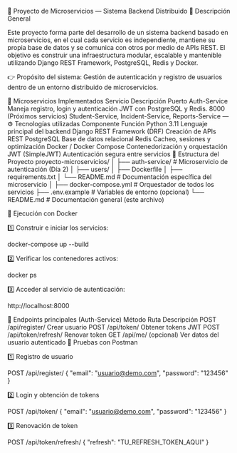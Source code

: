 🧭 Proyecto de Microservicios — Sistema Backend Distribuido
🚀 Descripción General

Este proyecto forma parte del desarrollo de un sistema backend basado en microservicios, en el cual cada servicio es independiente, mantiene su propia base de datos y se comunica con otros por medio de APIs REST.
El objetivo es construir una infraestructura modular, escalable y mantenible utilizando Django REST Framework, PostgreSQL, Redis y Docker.

👉 Propósito del sistema:
Gestión de autenticación y registro de usuarios dentro de un entorno distribuido de microservicios.

🧩 Microservicios Implementados
Servicio	Descripción	Puerto
Auth-Service	Maneja registro, login y autenticación JWT con PostgreSQL y Redis.	8000
(Próximos servicios)	Student-Service, Incident-Service, Reports-Service	—
⚙️ Tecnologías utilizadas
Componente	Función
Python 3.11	Lenguaje principal del backend
Django REST Framework (DRF)	Creación de APIs REST
PostgreSQL	Base de datos relacional
Redis	Cacheo, sesiones y optimización
Docker / Docker Compose	Contenedorización y orquestación
JWT (SimpleJWT)	Autenticación segura entre servicios
🧱 Estructura del Proyecto
proyecto-microservicios/
│
├── auth-service/               # Microservicio de autenticación (Día 2)
│   ├── users/
│   ├── Dockerfile
│   ├── requirements.txt
│   └── README.md               # Documentación específica del microservicio
│
├── docker-compose.yml          # Orquestador de todos los servicios
├── .env.example                # Variables de entorno (opcional)
└── README.md                   # Documentación general (este archivo)

🐳 Ejecución con Docker

1️⃣ Construir e iniciar los servicios:

docker-compose up --build


2️⃣ Verificar los contenedores activos:

docker ps


3️⃣ Acceder al servicio de autenticación:

http://localhost:8000

🔑 Endpoints principales (Auth-Service)
Método	Ruta	Descripción
POST	/api/register/	Crear usuario
POST	/api/token/	Obtener tokens JWT
POST	/api/token/refresh/	Renovar token
GET	/api/me/ (opcional)	Ver datos del usuario autenticado
🧪 Pruebas con Postman

1️⃣ Registro de usuario

POST /api/register/
{
  "email": "usuario@demo.com",
  "password": "123456"
}


2️⃣ Login y obtención de tokens

POST /api/token/
{
  "email": "usuario@demo.com",
  "password": "123456"
}


3️⃣ Renovación de token

POST /api/token/refresh/
{
  "refresh": "TU_REFRESH_TOKEN_AQUI"
}